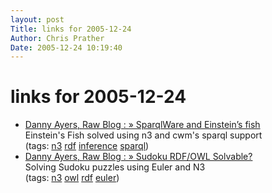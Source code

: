 ```yaml
---
layout: post
Title: links for 2005-12-24  
Author: Chris Prather
Date: 2005-12-24 10:19:40
---
```


# links for 2005-12-24
<ul class="delicious">
	<li>
		<div class="delicious-link"><a href="http://dannyayers.com/archives/2005/08/10/sparqlware-and-einsteins-fish/">Danny Ayers, Raw Blog : » SparqlWare and Einstein’s fish</a></div>
		<div class="delicious-extended">Einstein's Fish solved using n3 and cwm's sparql support</div>
		<div class="delicious-tags">(tags: <a href="http://del.icio.us/perigrin/n3">n3</a> <a href="http://del.icio.us/perigrin/rdf">rdf</a> <a href="http://del.icio.us/perigrin/inference">inference</a> <a href="http://del.icio.us/perigrin/sparql">sparql</a>)</div>
	</li>
	<li>
		<div class="delicious-link"><a href="http://dannyayers.com/archives/2005/08/27/sudoku-python-turtle-owl-euler-doable/">Danny Ayers, Raw Blog : » Sudoku RDF/OWL Solvable?</a></div>
		<div class="delicious-extended">Solving Sudoku puzzles using Euler and N3</div>
		<div class="delicious-tags">(tags: <a href="http://del.icio.us/perigrin/n3">n3</a> <a href="http://del.icio.us/perigrin/owl">owl</a> <a href="http://del.icio.us/perigrin/rdf">rdf</a> <a href="http://del.icio.us/perigrin/euler">euler</a>)</div>
	</li>
</ul>

